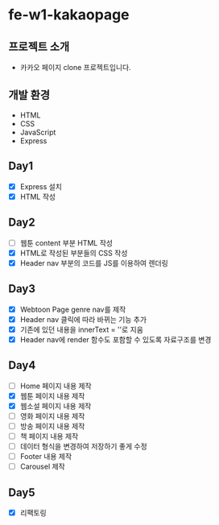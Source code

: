 # fe-w1-kakaopage

## 프로젝트 소개

- 카카오 페이지 clone 프로젝트입니다.

## 개발 환경

- HTML
- CSS
- JavaScript
- Express

## Day1

- [x] Express 설치
- [x] HTML 작성

## Day2

- [ ] 웹툰 content 부분 HTML 작성
- [x] HTML로 작성된 부분들의 CSS 작성
- [x] Header nav 부분의 코드를 JS를 이용하여 렌더링

## Day3

- [x] Webtoon Page genre nav를 제작
- [x] Header nav 클릭에 따라 바뀌는 기능 추가
- [x] 기존에 있던 내용을 innerText = ''로 지움
- [x] Header nav에 render 함수도 포함할 수 있도록 자료구조를 변경

## Day4

- [ ] Home 페이지 내용 제작
- [x] 웹툰 페이지 내용 제작
- [x] 웹소설 페이지 내용 제작
- [ ] 영화 페이지 내용 제작
- [ ] 방송 페이지 내용 제작
- [ ] 책 페이지 내용 제작
- [ ] 데이터 형식을 변경하여 저장하기 좋게 수정
- [ ] Footer 내용 제작
- [ ] Carousel 제작

## Day5

- [x] 리팩토링
